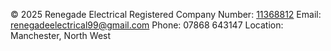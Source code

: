 © 2025 Renegade Electrical
Registered Company Number: [11368812](https://find-and-update.company-information.service.gov.uk/company/11368812)
Email: renegadeelectrical99@gmail.com
Phone: 07868 643147
Location: Manchester, North West
